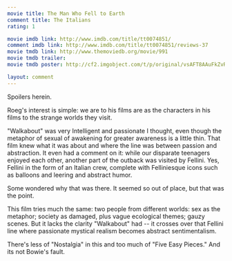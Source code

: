 ```yaml
---
movie title: The Man Who Fell to Earth
comment title: The Italians
rating: 1

movie imdb link: http://www.imdb.com/title/tt0074851/
comment imdb link: http://www.imdb.com/title/tt0074851/reviews-37
movie tmdb link: http://www.themoviedb.org/movie/991
movie tmdb trailer: 
movie tmdb poster: http://cf2.imgobject.com/t/p/original/vsAFT8AAuFkZvR2SxZSUHFxDrhJ.jpg

layout: comment
---
```


Spoilers herein.

Roeg's interest is simple: we are to his films are as the characters in his films to the  strange worlds they visit.

"Walkabout" was very Intelligent and passionate I thought, even though the metaphor of  sexual of awakening for greater awareness is a little thin. That film knew what it was  about and where the line was between passion and abstraction. It even had a comment  on it: while our disparate teenagers enjoyed each other, another part of the outback was  visited by Fellini. Yes, Fellini in the form of an Italian crew, complete with Felliniesque  icons such as balloons and leering and abstract humor.

Some wondered why that was there. It seemed so out of place, but that was the point. 

This film tries much the same: two people from different worlds: sex as the metaphor;  society as damaged, plus vague ecological themes; gauzy scenes. But it lacks the clarity  "Walkabout" had -- it crosses over that Fellini line where passionate mystical realism  becomes abstract sentimentalism.

There's less of "Nostalgia" in this and too much of "Five Easy Pieces." And its not Bowie's  fault.